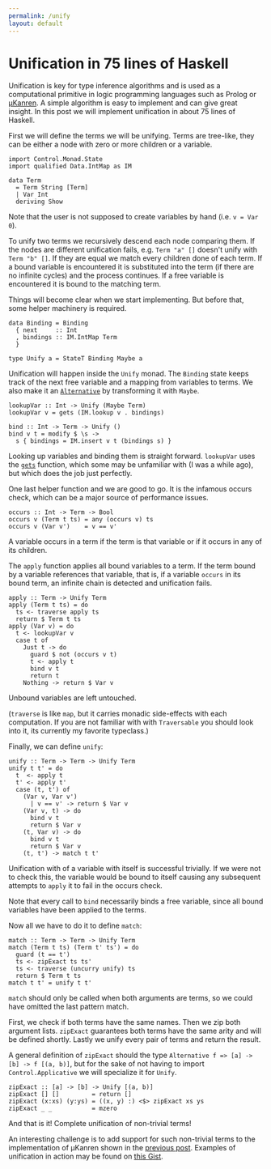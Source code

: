 ```yaml
---
permalink: /unify
layout: default
---
```


# Unification in 75 lines of Haskell

Unification is key for type inference algorithms and is used as a computational primitive in logic programming languages such as Prolog or [μKanren][1]. A simple algorithm is easy to implement and can give great insight. In this post we will implement unification in about 75 lines of Haskell.

First we will define the terms we will be unifying. Terms are tree-like, they can be either a node with zero or more children or a variable.

    import Control.Monad.State
    import qualified Data.IntMap as IM

    data Term
      = Term String [Term]
      | Var Int
      deriving Show

Note that the user is not supposed to create variables by hand (i.e. `v = Var 0`).

To unify two terms we recursively descend each node comparing them. If the nodes are different unification fails, e.g. `Term "a" []` doesn't unify with `Term "b" []`. If they are equal we match every children done of each term. If a bound variable is encountered it is substituted into the term (if there are no infinite cycles) and the process continues. If a free variable is encountered it is bound to the matching term.

Things will become clear when we start implementing. But before that, some helper machinery is required.

    data Binding = Binding
      { next     :: Int
      , bindings :: IM.IntMap Term
      }

    type Unify a = StateT Binding Maybe a

Unification will happen inside the `Unify` monad. The `Binding` state keeps track of the next free variable and a mapping from variables to terms. We also make it an [`Alternative`][2] by transforming it with `Maybe`.

    lookupVar :: Int -> Unify (Maybe Term)
    lookupVar v = gets (IM.lookup v . bindings)

    bind :: Int -> Term -> Unify ()
    bind v t = modify $ \s ->
      s { bindings = IM.insert v t (bindings s) }

Looking up variables and binding them is straight forward. `lookupVar` uses the [`gets`][3] function, which some may be unfamiliar with (I was a while ago), but which does the job just perfectly.

One last helper function and we are good to go. It is the infamous occurs check, which can be a major source of performance issues.

    occurs :: Int -> Term -> Bool
    occurs v (Term t ts) = any (occurs v) ts
    occurs v (Var v')    = v == v'

A variable occurs in a term if the term is that variable or if it occurs in any of its children.

The `apply` function applies all bound variables to a term. If the term bound by a variable references that variable, that is, if a variable `occurs` in its bound term, an infinite chain is detected and unification fails.

    apply :: Term -> Unify Term
    apply (Term t ts) = do
      ts <- traverse apply ts
      return $ Term t ts
    apply (Var v) = do
      t <- lookupVar v
      case t of
        Just t -> do
          guard $ not (occurs v t)
          t <- apply t
          bind v t
          return t
        Nothing -> return $ Var v

Unbound variables are left untouched.

(`traverse` is like `map`, but it carries monadic side-effects with each computation. If you are not familiar with with `Traversable` you should look into it, its currently my favorite typeclass.)

Finally, we can define `unify`:

    unify :: Term -> Term -> Unify Term
    unify t t' = do
      t  <- apply t
      t' <- apply t'
      case (t, t') of
        (Var v, Var v')
          | v == v' -> return $ Var v
        (Var v, t) -> do
          bind v t
          return $ Var v
        (t, Var v) -> do
          bind v t
          return $ Var v
        (t, t') -> match t t'

Unification with of a variable with itself is successful trivially. If we were not to check this, the variable would be bound to itself causing any subsequent attempts to `apply` it to fail in the occurs check.

Note that every call to `bind` necessarily binds a free variable, since all bound variables have been applied to the terms.

Now all we have to do it to define `match`:

    match :: Term -> Term -> Unify Term
    match (Term t ts) (Term t' ts') = do
      guard (t == t')
      ts <- zipExact ts ts'
      ts <- traverse (uncurry unify) ts
      return $ Term t ts
    match t t' = unify t t'

`match` should only be called when both arguments are terms, so we could have omitted the last pattern match.

First, we check if both terms have the same names. Then we zip both argument lists. `zipExact` guarantees both terms have the same arity and will be defined shortly. Lastly we unify every pair of terms and return the result.

A general definition of `zipExact` should the type `Alternative f => [a] -> [b] -> f [(a, b)]`, but for the sake of not having to import `Control.Applicative` we will specialize it for `Unify`.

    zipExact :: [a] -> [b] -> Unify [(a, b)]
    zipExact [] []         = return []
    zipExact (x:xs) (y:ys) = ((x, y) :) <$> zipExact xs ys
    zipExact _ _           = mzero

And that is it! Complete unification of non-trivial terms!

An interesting challenge is to add support for such non-trivial terms to the implementation of μKanren shown in the [previous post][1]. Examples of unification in action may be found on [this Gist][4].

[1]: /logic
[2]: https://hackage.haskell.org/package/base/docs/Control-Applicative.html#t:Alternative
[3]: https://hackage.haskell.org/package/mtl/docs/Control-Monad-State-Lazy.html#v:gets
[4]: https://gist.github.com/pedrominicz/c0b522b33e1e5be16785754d2060050c
